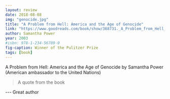```yaml
---
layout: review
date: 2018-08-08
img: "genocide.jpg"
title: "A Problem from Hell: America and the Age of Genocide"
link: "https://www.goodreads.com/book/show/368731._A_Problem_from_Hell_"
author: Samantha Power
year: 2003
#isbn: 978-1-234-56789-0
fig-caption: Winner of the Pulitzer Prize
tags: [book]
---
```


A Problem from Hell: America and the Age of Genocide by Samantha Power (American ambassador to the United Nations)

> A quote from the book

--- Great author

